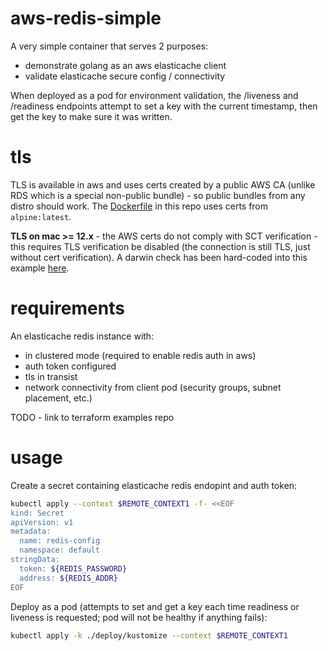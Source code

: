 # aws-redis-simple

A very simple container that serves 2 purposes:

* demonstrate golang as an aws elasticache client
* validate elasticache secure config / connectivity

When deployed as a pod for environment validation, the /liveness and /readiness endpoints attempt to set a key with the current timestamp, then get the key to make sure it was written.

# tls

TLS is available in aws and uses certs created by a public AWS CA (unlike RDS which is a special non-public bundle) - so public bundles from any distro should work.  The [Dockerfile](./Dockerfile) in this repo uses certs from `alpine:latest`.

**TLS on mac >= 12.x** - the AWS certs do not comply with SCT verification - this requires TLS verification be disabled (the connection is still TLS, just without cert verification).  A darwin check has been hard-coded into this example [here](https://github.com/bensolo-io/aws-redis-simple/blob/7a3e33dbf4df8436342961c21544c1a12e155967/main.go#L51-L56).

# requirements

An elasticache redis instance with:

* in clustered mode (required to enable redis auth in aws)
* auth token configured
* tls in transist
* network connectivity from client pod (security groups, subnet placement, etc.)

TODO - link to terraform examples repo

# usage

Create a secret containing elasticache redis endopint and auth token:

```bash
kubectl apply --context $REMOTE_CONTEXT1 -f- <<EOF
kind: Secret
apiVersion: v1
metadata:
  name: redis-config
  namespace: default
stringData:
  token: ${REDIS_PASSWORD}
  address: ${REDIS_ADDR}
EOF
```
Deploy as a pod (attempts to set and get a key each time readiness or liveness is requested; pod will not be healthy if anything fails):

```bash
kubectl apply -k ./deploy/kustomize --context $REMOTE_CONTEXT1
```